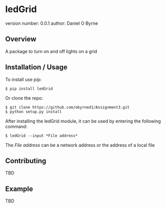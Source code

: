 ledGrid
===============================

version number: 0.0.1
author: Daniel O Byrne

Overview
--------

A package to turn on and off lights on a grid

Installation / Usage
--------------------

To install use pip:

    $ pip install ledGrid


Or clone the repo:

    $ git clone https://github.com/obyrned1/Assignment3.git
    $ python setup.py install

After installing the ledGrid module, it can be used by entering the following command:

    $ ledGrid --input *File address*

The *File address* can be a network address or the address of a local file
    
Contributing
------------

TBD

Example
-------

TBD
